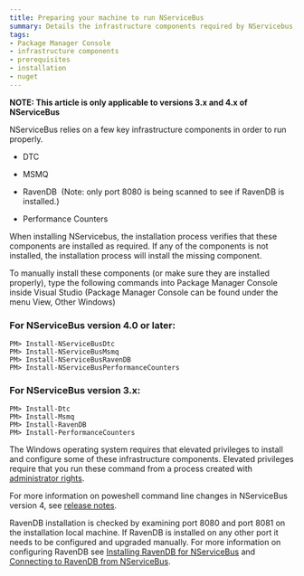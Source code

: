 ```yaml
---
title: Preparing your machine to run NServiceBus
summary: Details the infrastructure components required by NServicebus, and how to install them using Visual Studio&#39;s Package Manager Console
tags:
- Package Manager Console
- infrastructure components
- prerequisites
- installation
- nuget
---
```



<style type="text/css">div#uls ul{margin-bottom: -15px;}ul.ulcheck {list-style-image: url("/images/check.png");} ul.ulnotcheck {list-style-image: url("/images/redx.png");}</style>

<script src="//ajax.googleapis.com/ajax/libs/jquery/1.10.2/jquery.min.js"></script>

<script type="text/javascript">

$(document).ready(function(){
    var lowerHref = window.location.href.toLowerCase()
    if (lowerHref.indexOf("dtc=true")>-1){
        $("#li_dtc").addClass("ulcheck");
        //$("#code_dtc").hide();
    }

    if (lowerHref.indexOf("dtc=false")>-1) {
        $("#li_dtc").addClass("ulnotcheck");
    }

    if (lowerHref.indexOf("msmq=true")>-1){
        $("#li_msmq").addClass("ulcheck");
        //$("#code_msmq").hide();
    }

    if (lowerHref.indexOf("msmq=false")>-1){
        $("#li_msmq").addClass("ulnotcheck");
    }

    if (lowerHref.indexOf("raven=true")>-1){
        $("#li_ravendb").addClass("ulcheck");
        //$("#code_ravendb").hide();
    }

    if (lowerHref.indexOf("raven=false")>-1){
        $("#li_ravendb").addClass("ulnotcheck");
        $("#ravendbport").show();
    }

    if (lowerHref.indexOf("perfcounter=true")>-1){
        $("#li_performance").addClass("ulcheck");
        //$("#code_performance").hide();
    }

    if (lowerHref.indexOf("perfcounter=false")>-1){
        $("#li_performance").addClass("ulnotcheck");
    }
});

</script>

**NOTE: This article is only applicable to versions 3.x and 4.x of NServiceBus**

NServiceBus relies on a few key infrastructure components in order to run properly.
<ul id="li_dtc">
    <li>DTC</li>
</ul>
<ul id="li_msmq">
    <li>MSMQ</li>
</ul>

<ul id="li_ravendb">
    <li>RavenDB &nbsp;(Note: only port 8080 is being scanned to see if RavenDB is installed.)</li>
</ul>

<ul id="li_performance">
    <li>Performance Counters</li>
</ul>

When installing NServicebus, the installation process verifies that these components are installed as required. If any of the components is not installed, the installation process will install the missing component.

To manually install these components (or make sure they are installed properly), type the following commands into Package Manager Console inside Visual Studio (Package Manager Console can be found under the menu View, Other Windows)

### For NServiceBus version 4.0 or later:

```
PM> Install-NServiceBusDtc 
PM> Install-NServiceBusMsmq
PM> Install-NServiceBusRavenDB
PM> Install-NServiceBusPerformanceCounters
```

### For NServiceBus version 3.x:

```
PM> Install-Dtc
PM> Install-Msmq
PM> Install-RavenDB
PM> Install-PerformanceCounters
```

The Windows operating system requires that elevated privileges to install and configure some of these infrastructure components. Elevated privileges require that you run these command from a process created with [administrator rights](http://windows.microsoft.com/en-us/windows7/how-do-i-run-an-application-once-with-a-full-administrator-access-token).

For more information on poweshell command line changes in NServiceBus version 4, see [release notes](https://github.com/Particular/NServiceBus/releases/tag/4.0.0).

RavenDB installation is checked by examining port 8080 and port 8081 on the installation local machine. If RavenDB is installed on any other port it needs to be configured and upgraded manually. For more information on configuring RavenDB see [Installing RavenDB for NServiceBus](using-ravendb-in-nservicebus-installing.md) and [Connecting to RavenDB from NServiceBus](using-ravendb-in-nservicebus-connecting.md).



